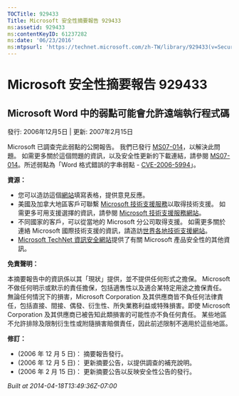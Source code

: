 ```yaml
---
TOCTitle: 929433
Title: Microsoft 安全性摘要報告 929433
ms:assetid: 929433
ms:contentKeyID: 61237282
ms:date: '06/23/2016'
ms:mtpsurl: 'https://technet.microsoft.com/zh-TW/library/929433(v=Security.10)'
---
```



Microsoft 安全性摘要報告 929433
===============================

Microsoft Word 中的弱點可能會允許遠端執行程式碼
-----------------------------------------------

發行: 2006年12月5日 | 更新: 2007年2月15日

Microsoft 已調查完此弱點的公開報告。 我們已發行 [MS07-014](https://technet.microsoft.com/security/bulletin/ms07-014)，以解決此問題。 如需更多關於這個問題的資訊，以及安全性更新的下載連結，請參閱 [MS07-014](https://technet.microsoft.com/security/bulletin/ms07-014)。所述弱點為「Word 格式錯誤的字串弱點 - [CVE-2006-5994](https://www.cve.mitre.org/cgi-bin/cvename.cgi?name=cve-2006-5994)」。

**資源：** 

-   您可以造訪這個[網站](https://support.microsoft.com/common/survey.aspx?scid=sw;en;1257&amp;showpage=1&amp;ws=technet&amp;sd=tech)填寫表格，提供意見反應。
-   美國及加拿大地區客戶可聯繫 [Microsoft 技術支援服務](https://go.microsoft.com/fwlink/?linkid=21131)以取得技術支援。 如需更多可用支援選擇的資訊，請參閱 [Microsoft 技術支援服務網站](https://support.microsoft.com/)。
-   不同國家的客戶，可以從當地的 Microsoft 分公司取得支援。 如需更多關於連絡 Microsoft 國際技術支援的資訊，請造訪[世界各地技術支援網站](https://go.microsoft.com/fwlink/?linkid=21155)。
-   [Microsoft TechNet 資訊安全網站](https://www.microsoft.com/taiwan/technet/security/default.mspx)提供了有關 Microsoft 產品安全性的其他資訊。

**免責聲明：** 

本摘要報告中的資訊係以其「現狀」提供，並不提供任何形式之擔保。 Microsoft 不做任何明示或默示的責任擔保，包括適售性以及適合某特定用途之擔保責任。 無論任何情況下的損害，Microsoft Corporation 及其供應商皆不負任何法律責任，包括直接、間接、偶發、衍生性、所失業務利益或特殊損害。即使 Microsoft Corporation 及其供應商已被告知此類損害的可能性亦不負任何責任。 某些地區不允許排除及限制衍生性或附隨損害賠償責任，因此前述限制不適用於這些地區。

**修訂：** 

-   (2006 年 12 月 5 日)： 摘要報告發行。
-   (2006 年 12 月 5 日)： 更新摘要公告，以提供調查的補充說明。
-   (2006 年 2 月 15 日)： 更新摘要公告以反映安全性公告的發行。

*Built at 2014-04-18T13:49:36Z-07:00*
